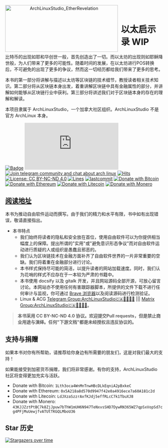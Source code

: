 <p align="center">
<img width="360.225140713" height="150" align="left" style="float: left; margin: 0 10px 0 0;" src="https://archlinuxstudio.github.io/EtherRevelation/maxresdefault2.jpg" alt="ArchLinuxStudio_EtherRevelation"/>
</br>
<h1>以太启示录 WIP</h1>

比特币的出现如耶和华创世一般，首先创造出了一切。而以太坊的出现则如耶稣降世般，为人们带来了更多的可能性。随着时间的发展，在以太坊进行POS转换后，不可避免的出现了更多的争议，然而这一切经历都给我们带来了更多的思考。

本书的第一部分将讲解与描述以太坊等区块链的技术细节，教授读者相关技术知识。第二部分将从区块链本身出发，着重讲解区块链中具有金融属性的部分，并讲解如何能够从区块链行业中获利。第三部分将讲述我们对于区块链本身的存在的理解和解读。

本项目隶属于 ArchLinuxStudio，一个加拿大社区组织。ArchLinuxStudio 不是官方 ArchLinux 本身。

</p>

[![Badge](https://img.shields.io/badge/link-EtherRevelation-%230088cc.svg)](https://archlinuxstudio.github.io/EtherRevelation)
[![Join matrix community and chat about arch linux](https://img.shields.io/matrix/ArchLinuxStudio:matrix.org?label=matrix&logo=matrix&logoColor=ffffff&color=7389D8&labelColor=6A7EC2&cacheSeconds=60&server_fqdn=matrix.org)](https://matrix.to/#/#ArchLinuxStudio:matrix.org)
[![Join telegram community and chat about arch linux](https://img.shields.io/discord/628978428019736619?label=telegram&logo=telegram&logoColor=ffffff&color=7389D8&labelColor=6A7EC2&cacheSeconds=60)](https://t.me/FSF_Ministry_of_Truth)
[![Hits](https://hits.seeyoufarm.com/api/count/incr/badge.svg?url=https%3A%2F%2Fgithub.com%2FArchLinuxStudio%2FEtherRevelation&count_bg=%2379C83D&title_bg=%23555555&icon=&icon_color=%23E7E7E7&title=hits&edge_flat=false)](https://hits.seeyoufarm.com)
[![License: CC BY-NC-ND 4.0](https://img.shields.io/badge/License-CC%20BY--NC--ND%204.0-lightgrey.svg)](https://creativecommons.org/licenses/by-nc-nd/4.0/)
[![Lines](https://img.shields.io/tokei/lines/github/ArchLinuxStudio/EtherRevelation)](https://img.shields.io/tokei/lines/github/ArchLinuxStudio/EtherRevelation)
[![lastcommit](https://img.shields.io/github/last-commit/ArchLinuxStudio/EtherRevelation)](https://img.shields.io/github/last-commit/ArchLinuxStudio/EtherRevelation)
[![Donate with Bitcoin](https://img.shields.io/static/v1?label=DonatewithBTC&message=1Lth3oca4WnMnTnwHBcDLkEqniA2pBxkeC&color=ef8e19)]()
[![Donate with Ethereum](https://img.shields.io/static/v1?label=DonatewithETH&message=0x5A218a8d570d9947f42e0a4916ece7a60A181c2d)]()
[![Donate with Litecoin](https://img.shields.io/static/v1?label=DonatewithLTC&message=LdJXzaSzzrAxfKJdj5effRLcC7k1TbuXJ8&color=325a98)]()
[![Donate with Monero](https://img.shields.io/static/v1?label=DonatewithXMR&message=43KJJZztPtBC7k8ZjJpuw7bThW1mUH6N947TeNxvsSHD7DywRN365WZ7qpSxVopSd7cg4PFjMuUewjfvATUtTKGQLMboU36&color=ea6521)]()

<!-- shields not support telegram online count now, use sample discord instead temporarily -->

## [阅读地址](https://ArchLinuxStudio.github.io/EtherRevelation/#/)


本书为推动自由软件运动而撰写。由于我们的精力和水平有限，书中如有出现错误，敬请直接指出。

- 本书特点
  - 我们始终将读者的隐私和安全放在首位，使用自由软件可以为你提供相当幅度上的保障。提出所谓的"实用"或"避免意识形态争议"而对自由软件运动进行质疑的人或组织是愚蠢且邪恶的。
  - 我们认为区块链技术在金融方面补齐了自由软件世界的一片非常重要的空缺。我们将着重在金融部分进行讨论。
  - 本书样式保持尽可能的简洁，以提升读者的网站加载速度。同时，我们认为花哨的样式不应存在于一本较为严肃的书籍中。
  - 本书使用 docsify 以及 gitalk 开发，并且网站源码全部开源，可放心留言讨论。本网站亦不使用任何有害跟踪器脚本，所提供的文件下载不进行任何审计与监视，你可通过 [Brave 浏览器](https://brave.com/zh/)以及阅读源码进行检测验证。
  - Linux & ACG [Telegram Group:ArchLinuxStudio🇨🇦🏳️‍⚧️🏳️‍🌈](https://t.me/FSF_Ministry_of_Truth) ||| [Matrix Group:ArchLinuxStudio🇨🇦🏳️‍⚧️🏳️‍🌈](https://matrix.to/#/#ArchLinuxStudio:matrix.org)。

> **本书采用 CC BY-NC-ND 4.0 协议。欢迎提交Pull requests，但是禁止商业用途与演绎。任何"下游文档"都是未经授权且违反协议的。**

## 支持与捐赠

如果本书对你有所帮助，请推荐给你身边有所需要的朋友们，这是对我们最大的支持！

如果能接受到加密货币捐赠，我们将非常感谢。有你的支持，ArchLinuxStudio 社区将变得更加充实与活跃。

- Donate with Bitcoin: `1Lth3oca4WnMnTnwHBcDLkEqniA2pBxkeC`
- Donate with Ethereum: `0x5A218a8d570d9947f42e0a4916ece7a60A181c2d`
- Donate with Litecoin: `LdJXzaSzzrAxfKJdj5effRLcC7k1TbuXJ8`
- Donate with Monero: `43KJJZztPtBC7k8ZjJpuw7bThW1mUH6N947TeNxvsSHD7DywRN365WZ7qpSxVopSd7cg4PFjMuUewjfvATUtTKGQLMboU36`

## Star 历史

[![Stargazers over time](https://starchart.cc/ArchLinuxStudio/EtherRevelation.svg)](https://starchart.cc/ArchLinuxStudio/EtherRevelation)
